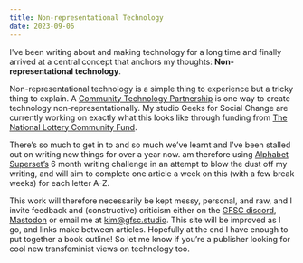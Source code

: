 ```yaml
---
title: Non-representational Technology
date: 2023-09-06
---
```


I've been writing about and making technology for a long time and finally arrived at a central concept that anchors my thoughts: **Non-representational technology**.

Non-representational technology is a simple thing to experience but a tricky thing to explain. A [Community Technology Partnership](https://www.tandfonline.com/doi/full/10.1080/1369118X.2020.1767173) is one way to create technology non-representationally. My studio Geeks for Social Change are currently working on exactly what this looks like through funding from [The National Lottery Community Fund](https://gfsc.studio/blog/2022/national-network-community-technology-partnerships/).

There’s so much to get in to and so much we’ve learnt and I’ve been stalled out on writing new things for over a year now. am therefore using [Alphabet Superset’s](https://www.alphabetsuperset.com/) 6 month writing challenge in an attempt to blow the dust off my writing, and will aim to complete one article a week on this (with a few break weeks) for each letter A-Z.

This work will therefore necessarily be kept messy, personal, and raw, and I invite feedback and (constructive) criticism either on the [GFSC discord](https://discord.com/invite/EwFHSp8h9h), [Mastodon](https://social.gfsc.studio/@kim) or email me at kim@gfsc.studio. This site will be improved as I go, and links make between articles. Hopefully at the end I have enough to put together a book outline! So let me know if you’re a publisher looking for cool new transfeminist views on technology too. 
